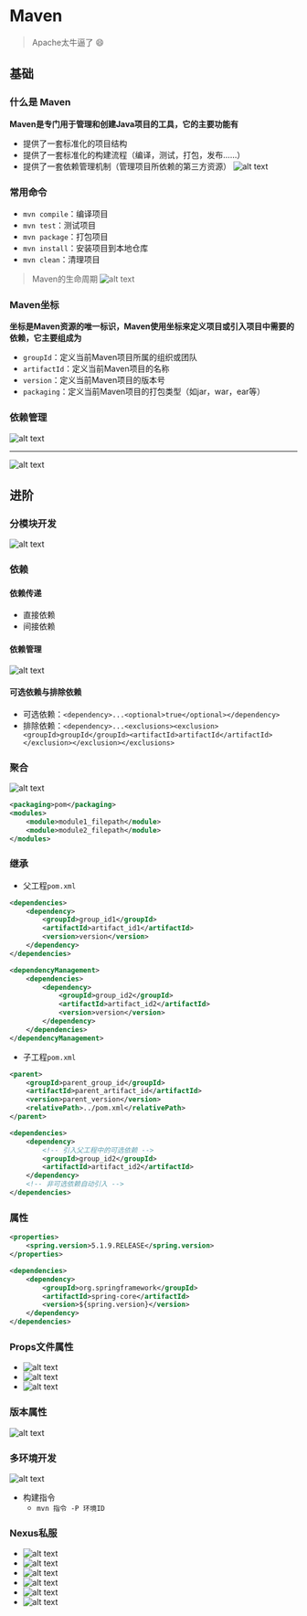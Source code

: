 # Maven
> Apache太牛逼了 :smile:
## 基础
### 什么是 Maven
**Maven是专门用于管理和创建Java项目的工具，它的主要功能有**
- 提供了一套标准化的项目结构
- 提供了一套标准化的构建流程（编译，测试，打包，发布……）
- 提供了一套依赖管理机制（管理项目所依赖的第三方资源）
![alt text](image-6.png)

### 常用命令
- `mvn compile`：编译项目
- `mvn test`：测试项目
- `mvn package`：打包项目
- `mvn install`：安装项目到本地仓库
- `mvn clean`：清理项目
> Maven的生命周期
> ![alt text](image-7.png)

### Maven坐标
**坐标是Maven资源的唯一标识，Maven使用坐标来定义项目或引入项目中需要的依赖，它主要组成为**
- `groupId`：定义当前Maven项目所属的组织或团队
- `artifactId`：定义当前Maven项目的名称
- `version`：定义当前Maven项目的版本号
- `packaging`：定义当前Maven项目的打包类型（如jar，war，ear等）

### 依赖管理
![alt text](image-8.png)

---

![alt text](image-9.png)


## 进阶
### 分模块开发
![alt text](image.png)


### 依赖
#### 依赖传递
- 直接依赖
- 间接依赖


#### 依赖管理
![alt text](image-1.png)


#### 可选依赖与排除依赖
- 可选依赖：`<dependency>...<optional>true</optional></dependency>`
- 排除依赖：`<dependency>...<exclusions><exclusion><groupId>groupId</groupId><artifactId>artifactId</artifactId></exclusion></exclusion></exclusions>`



### 聚合
![alt text](image-2.png)
```xml
<packaging>pom</packaging>
<modules>
    <module>module1_filepath</module>
    <module>module2_filepath</module>
</modules>
```


### 继承
- 父工程`pom.xml`
```xml
<dependencies>
    <dependency>
        <groupId>group_id1</groupId>
        <artifactId>artifact_id1</artifactId>
        <version>version</version>
    </dependency>
</dependencies>

<dependencyManagement>
    <dependencies>
        <dependency>
            <groupId>group_id2</groupId>
            <artifactId>artifact_id2</artifactId>
            <version>version</version>
        </dependency>
    </dependencies>
</dependencyManagement>
```

- 子工程`pom.xml`
```xml
<parent>
    <groupId>parent_group_id</groupId>
    <artifactId>parent_artifact_id</artifactId>
    <version>parent_version</version>
    <relativePath>../pom.xml</relativePath>
</parent>

<dependencies>
    <dependency>
        <!-- 引入父工程中的可选依赖 -->
        <groupId>group_id2</groupId>
        <artifactId>artifact_id2</artifactId>
    </dependency>
    <!-- 非可选依赖自动引入 -->
</dependencies>
```


### 属性
```xml
<properties>
    <spring.version>5.1.9.RELEASE</spring.version>
</properties>

<dependencies>
    <dependency>
        <groupId>org.springframework</groupId>
        <artifactId>spring-core</artifactId>
        <version>${spring.version}</version>
    </dependency>
</dependencies>
```

### Props文件属性
- ![alt text](image-5.png)
- ![alt text](image-10.png)
- ![alt text](image-11.png)

### 版本属性
![alt text](image-3.png)


### 多环境开发
![alt text](image-4.png)
- 构建指令
  - `mvn 指令 -P 环境ID`



### Nexus私服
- ![alt text](image-12.png)
- ![alt text](image-13.png)
- ![alt text](image-14.png)
- ![alt text](image-15.png)
- ![alt text](image-16.png)
- ![alt text](image-17.png)